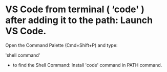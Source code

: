 # VS Code from terminal  ( ‘code' ) after adding it to the path: Launch VS Code.

Open the Command Palette (Cmd+Shift+P) and type:

'shell command'
- to find the Shell Command: Install 'code' command in PATH command.
